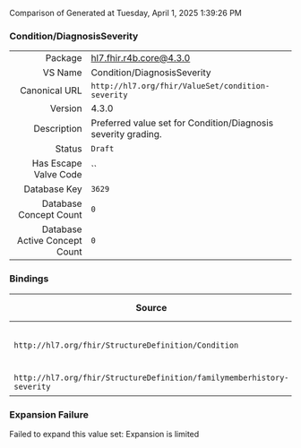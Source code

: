 Comparison of 
Generated at Tuesday, April 1, 2025 1:39:26 PM

### Condition/DiagnosisSeverity

|      |     |
| ---: | --- |
| Package | hl7.fhir.r4b.core@4.3.0 |
| VS Name | Condition/DiagnosisSeverity |
| Canonical URL | `http://hl7.org/fhir/ValueSet/condition-severity` |
| Version | 4.3.0 |
| Description | Preferred value set for Condition/Diagnosis severity grading. |
| Status | `Draft` |
| Has Escape Valve Code | `` |
| Database Key | `3629` |
| Database Concept Count | `0` |
| Database Active Concept Count | `0` |
### Bindings

| Source | Element | Binding | Strength | Element Short |
| ------ | ------- | ------- | -------- | ------------- |
| `http://hl7.org/fhir/StructureDefinition/Condition` | `Condition.severity` | `http://hl7.org/fhir/ValueSet/condition-severity` | `Preferred` | Subjective severity of condition |
| `http://hl7.org/fhir/StructureDefinition/familymemberhistory-severity` | `Extension.value[x]` | `http://hl7.org/fhir/ValueSet/condition-severity` | `Example` | Value of extension |

### Expansion Failure

Failed to expand this value set: Expansion is limited
